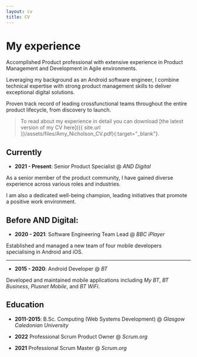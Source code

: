```yaml
---
layout: cv
title: CV
---
```


# My experience 

Accomplished Product professional with extensive experience in Product Management and Development in Agile environments.

Leveraging my background as an Android software engineer, I combine technical expertise with strong product management skills to deliver exceptional digital solutions.

Proven track record of leading crossfunctional teams throughout the entire product lifecycle, from discovery to launch.

> To read about my experience in detail you can download [the latest version of my CV here]({{ site.url }}/assets/files/Amy_Nicholson_CV.pdf){:target="_blank"}.

## Currently

* **2021 - Present**:
Senior Product Specialist @ _AND Digital_

As a senior member of the product community, I have gained diverse experience across various roles and industries.

I am also a dedicated well-being champion, leading initiatives that promote a positive work environment.

## Before AND Digital:

* **2020 - 2021**:
Software Engineering Team Lead @ _BBC iPlayer_

Established and managed a new team of four mobile developers specialising in Android and iOS.

---

* **2015 - 2020**:
Android Developer @ _BT_

Developed and maintained mobile applications including _My BT_, _BT Business_, _Plusnet Mobile_, and _BT WiFi_.

## Education

* **2011-2015**:
B.Sc. Computing (Web Systems Development) @ _Glasgow Caledonian University_

* **2022**
Professional Scrum Product Owner @ _Scrum.org_

* **2021**
Professional Scrum Master @ _Scrum.org_

